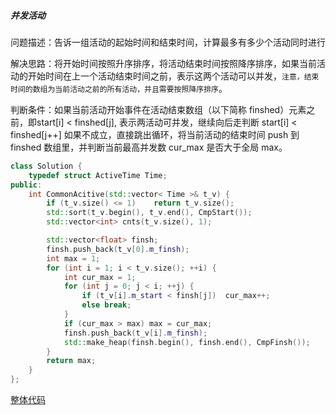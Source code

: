 ##### 并发活动
问题描述：告诉一组活动的起始时间和结束时间，计算最多有多少个活动同时进行

解决思路：将开始时间按照升序排序，将活动结束时间按照降序排序，如果当前活动的开始时间在上一个活动结束时间之前，表示这两个活动可以并发，`注意，结束时间的数组为当前活动之前的所有活动，并且需要按照降序排序`。

判断条件：如果当前活动开始事件在活动结束数组（以下简称 finshed）元素之前，即start[i] < finshed[j], 表示两活动可并发，继续向后走判断 start[i] < finshed[j++] 如果不成立，直接跳出循环，将当前活动的结束时间 push 到 finshed 数组里，并判断当前最高并发数 cur_max 是否大于全局 max。

```cpp
class Solution {
	typedef struct ActiveTime Time;
public:
	int CommonAcitive(std::vector< Time >& t_v) {
		if (t_v.size() <= 1)	return t_v.size();
		std::sort(t_v.begin(), t_v.end(), CmpStart());
		std::vector<int> cnts(t_v.size(), 1);

		std::vector<float> finsh;
		finsh.push_back(t_v[0].m_finsh);
		int max = 1;
		for (int i = 1; i < t_v.size(); ++i) {
			int cur_max = 1;
			for (int j = 0; j < i; ++j) {
				if (t_v[i].m_start < finsh[j])	cur_max++;
				else break;
			}
			if (cur_max > max) max = cur_max;
			finsh.push_back(t_v[i].m_finsh);
			std::make_heap(finsh.begin(), finsh.end(), CmpFinsh());
		}
		return max;
	}
};
```
[整体代码](https://github.com/Jastry/Data-Struct-Algorithm/blob/master/Algorithm/Greed/ConcurrentActivities.cpp)
